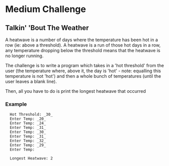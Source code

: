 Medium Challenge
================

## Talkin' 'Bout The Weather ##

A heatwave is a number of days where the temperature has been hot in a row (ie: above a threshold). A heatwave is a run of those hot days in a row, any temperature dropping below the threshold means that the heatwave is no longer running.

The challenge is to write a program which takes in a 'hot threshold' from the user (the temperature where, above it, the day is 'hot' - note: equalling this temperature is not 'hot') and then a whole bunch of temperatures (until the user leaves a blank line).

Then, all you have to do is print the longest heatwave that occurred

### Example ###

      Hot Threshold: _30_
      Enter Temp: _20_
      Enter Temp: _24_
      Enter Temp: _31_
      Enter Temp: _30_
      Enter Temp: _31_
      Enter Temp: _32_
      Enter Temp: _29_
      Enter Temp: 

      Longest Heatwave: 2

